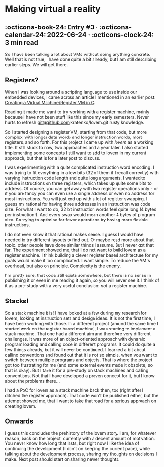 # Making virtual a reality
:octicons-book-24: Entry \#3 ·
:octicons-calendar-24: 2022-06-24 ·
:octicons-clock-24: 3 min read
---
So I have been talking a lot about VMs without doing anything concrete. Well 
that is not true, I have done quite a bit already, but I am still describing 
earlier steps. We will get there.

## Registers?
When I was looking around a scripting language to use inside our embedded 
devices, I came across an article I mentioned in an earlier post: 
[Creating a Virtual Machine/Register VM in C][register-book].

Reading it made me want to try working with a register machine, mainly because I 
have not been stuff like this since my early semesters. Never hurts to refresh git@github.com:kratenko/lovem.git
rusty knowledge.

So I started designing a register VM, starting from that code, but more complex, 
with longer data words and longer instruction words, more registers, and so forth. 
For this project I came up with *lovem* as a working title. It still stuck to now, 
two approaches and a year later. I also started implementing some concepts I still 
want to add to lovem in my current approach, but that is for a later post to 
discuss.

I was experimenting with a quite complicated instruction word encoding. I was trying 
to fit everything in a few bits (32 of them if I recall correctly) with varying 
instruction code length and quite long arguments. I wanted to include instructions 
on three registers, which takes up quite some bits to address. Of course, you can 
get away with two register operations only - or if you are fancy you can even use 
a single address or even no address for most instructions. You will just end up 
with a lot of register swapping. I guess my rational for having three addresses in 
an instruction was code size. For what I want to do, 32 bit instruction words feel 
quite long (4 bytes per instruction!). And every swap would mean another 4 bytes of 
program size. So trying to optimise for fewer operations by having more flexible 
instructions. 

I do not even know if that rational makes sense. I guess I would have needed to try 
different layouts to find out. Or maybe read more about that topic, other people 
have done similar things I assume. But I never got that far. The experiment showed 
me, that I do not want to build lovem as a register machine. I think building a 
clever register based architecture for my goals would make it too complicated. 
I want simple. To reduce the VM's overhead, but also on principle. Complexity is 
the enemy.

I'm pretty sure, that code still exists somewhere, but there is no sense in 
publishing it or even in me reading it again, so you will never see it. I think 
of it as a pre-study with a very useful conclusion: *not* a register machine.

[register-book]: https://en.wikibooks.org/wiki/Creating%5fa%5fVirtual%5fMachine/Register%5fVM%5fin%5fC


## Stacks!
So a stack machine it is! I have looked at a few during my research for lovem,
looking at instruction sets and design ideas. It is not the first time, I have been 
working with those. In a different project (around the same time I started work on the 
register based machine), I was starting to implement a stack machine. That one had 
a different aim and therefore very different challenges. It was more of an object-oriented
approach with dynamic program loading and calling code in different programs. It could 
do quite a few things already, but it will never be continued. I learned a bit 
about calling conventions and found out that it is not so simple, when you want to 
switch between multiple programs and objects. That is where the project got too 
frustrating for me (and some external events made it obsolete, so that is okay). 
But I take it for a pre-study on stack machines and calling conventions. Not that 
I have developed a proven concept for it, but I know about the problems there...

I had a PoC for lovem as a stack machine back then, too (right after I ditched the 
register approach). That code won't be published either, but the attempt showed me, 
that I want to take that road for a serious approach on creating lovem.


## Onwards
I guess this concludes the prehistory of the lovem story. I am, for whatever reason, 
back on the project, currently with a decent amount of motivation. You never know 
how long that lasts, but right now I like the idea of continuing the development
(I don't on keeping the current pace), while talking about the development process, 
sharing my thoughts on decisions I make. Next post should start on sharing newer 
thoughts.
